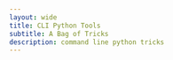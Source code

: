 ```yaml
---
layout: wide
title: CLI Python Tools
subtitle: A Bag of Tricks
description: command line python tricks
---
```


<script src="https://gist.github.com/maciakl/5526560.js"></script>

